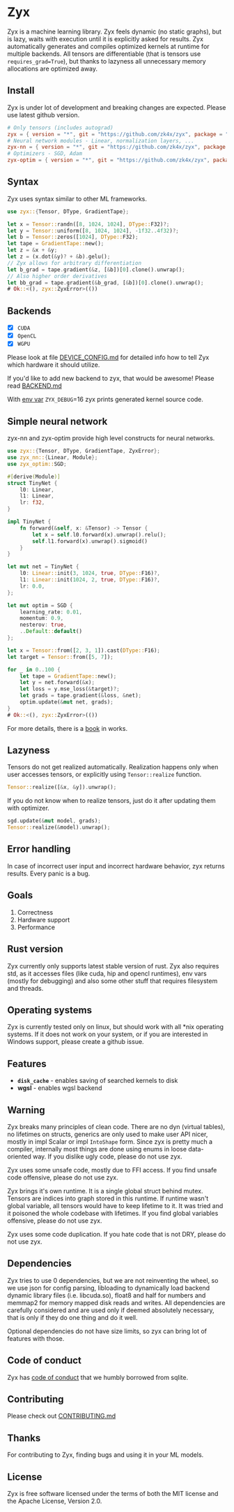 # Zyx

Zyx is a machine learning library.
Zyx feels dynamic (no static graphs), but is lazy,
waits with execution until it is explicitly asked for results.
Zyx automatically generates and compiles
optimized kernels at runtime for multiple backends.
All tensors are differentiable (that is tensors use `requires_grad=True`),
but thanks to lazyness all unnecessary memory allocations are optimized away.

## Install

Zyx is under lot of development and breaking changes are expected.
Please use latest github version.

```toml
# Only tensors (includes autograd)
zyx = { version = "*", git = "https://github.com/zk4x/zyx", package = "zyx" }
# Neural network modules - Linear, normalization layers, ...
zyx-nn = { version = "*", git = "https://github.com/zk4x/zyx", package = "zyx-nn" }
# Optimizers - SGD, Adam
zyx-optim = { version = "*", git = "https://github.com/zk4x/zyx", package = "zyx-optim" }
```

## Syntax

Zyx uses syntax similar to other ML frameworks.

```rust
use zyx::{Tensor, DType, GradientTape};

let x = Tensor::randn([8, 1024, 1024], DType::F32)?;
let y = Tensor::uniform([8, 1024, 1024], -1f32..4f32)?;
let b = Tensor::zeros([1024], DType::F32);
let tape = GradientTape::new();
let z = &x + &y;
let z = (x.dot(&y)? + &b).gelu();
// Zyx allows for arbitrary differentiation
let b_grad = tape.gradient(&z, [&b])[0].clone().unwrap();
// Also higher order derivatives
let bb_grad = tape.gradient(&b_grad, [&b])[0].clone().unwrap();
# Ok::<(), zyx::ZyxError>(())
```

## Backends

- [x] `CUDA`
- [x] `OpenCL`
- [x] `WGPU`

Please look at file [DEVICE_CONFIG.md](https://github.com/zk4x/zyx/blob/main/zyx/DEVICE_CONFIG.md)
for detailed info how to tell Zyx which hardware it should utilize.

If you'd like to add new backend to zyx, that would be awesome!
Please read [BACKEND.md](https://github.com/zk4x/zyx/blob/main/zyx/BACKEND.md)

With [env var](https://github.com/zk4x/zyx/blob/main/zyx/ENV_VARS.md) `ZYX_DEBUG`=16 zyx prints generated kernel source code.

## Simple neural network

zyx-nn and zyx-optim provide high level constructs for neural networks.

```rust ignore
use zyx::{Tensor, DType, GradientTape, ZyxError};
use zyx_nn::{Linear, Module};
use zyx_optim::SGD;

#[derive(Module)]
struct TinyNet {
    l0: Linear,
    l1: Linear,
    lr: f32,
}

impl TinyNet {
    fn forward(&self, x: &Tensor) -> Tensor {
        let x = self.l0.forward(x).unwrap().relu();
        self.l1.forward(x).unwrap().sigmoid()
    }
}

let mut net = TinyNet {
    l0: Linear::init(3, 1024, true, DType::F16)?,
    l1: Linear::init(1024, 2, true, DType::F16)?,
    lr: 0.0,
};

let mut optim = SGD {
    learning_rate: 0.01,
    momentum: 0.9,
    nesterov: true,
    ..Default::default()
};

let x = Tensor::from([2, 3, 1]).cast(DType::F16);
let target = Tensor::from([5, 7]);

for _ in 0..100 {
    let tape = GradientTape::new();
    let y = net.forward(&x);
    let loss = y.mse_loss(&target)?;
    let grads = tape.gradient(&loss, &net);
    optim.update(&mut net, grads);
}
# Ok::<(), zyx::ZyxError>(())
```

For more details, there is a [book](https://zk4x.github.io/zyx) in works.

## Lazyness

Tensors do not get realized automatically. Realization happens only when user accesses tensors, or explicitly using `Tensor::realize` function.
```rust ignore
Tensor::realize([&x, &y]).unwrap();
```
If you do not know when to realize tensors, just do it after updating them with optimizer.
```rust ignore
sgd.update(&mut model, grads);
Tensor::realize(&model).unwrap();
```

## Error handling

In case of incorrect user input and incorrect hardware behavior, zyx returns results.
Every panic is a bug.

## Goals

1. Correctness
2. Hardware support
3. Performance

## Rust version

Zyx currently only supports latest stable version of rust. Zyx also requires std,
as it accesses files (like cuda, hip and opencl runtimes), env vars (mostly for debugging)
and also some other stuff that requires filesystem and threads.

## Operating systems

Zyx is currently tested only on linux, but should work with all *nix operating systems.
If it does not work on your system, or if you are interested in Windows support, please
create a github issue.

## Features

- **`disk_cache`** - enables saving of searched kernels to disk
- **wgsl** - enables wgsl backend

## Warning

Zyx breaks many principles of clean code. There are no dyn (virtual tables), no lifetimes on structs, generics
are only used to make user API nicer, mostly in impl Scalar or impl `IntoShape` form.
Since zyx is pretty much a compiler, internally most things are done using enums in loose data-oriented way.
If you dislike ugly code, please do not use zyx.

Zyx uses some unsafe code, mostly due to FFI access. If you find unsafe code offensive, please do not use zyx.

Zyx brings it's own runtime. It is a single global struct behind mutex.
Tensors are indices into graph stored in this runtime. If runtime wasn't
global variable, all tensors would have to keep lifetime to it. It was
tried and it poisoned the whole codebase with lifetimes. If you find global variables
offensive, please do not use zyx.

Zyx uses some code duplication. If you hate code that is not DRY, please do not use zyx.

## Dependencies

Zyx tries to use 0 dependencies, but we are not reinventing the wheel, so we use json for config
parsing, libloading to dynamically load backend dynamic library files (i.e. libcuda.so), float8 and half
for numbers and memmap2 for memory mapped disk reads and writes. All dependencies are carefully considered
and are used only if deemed absolutely necessary, that is only if they do one thing and do it well.

Optional dependencies do not have size limits, so zyx can bring lot of features with those.

## Code of conduct

Zyx has [code of conduct](CODE_OF_CONDUCT.md) that we humbly borrowed from sqlite.

## Contributing

Please check out [CONTRIBUTING.md](CONTRIBUTING.md)

## Thanks

For contributing to Zyx, finding bugs and using it in your ML models.

## License

Zyx is free software licensed under the terms of both the MIT license and the Apache License, Version 2.0.
